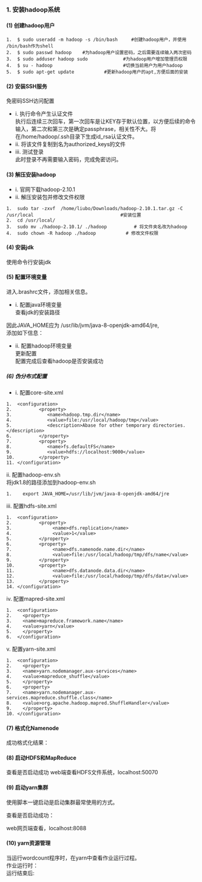 ### 1.	安装hadoop系统  
#### (1)	创建hadoop用户
```
1.	$ sudo useradd -m hadoop -s /bin/bash     #创建hadoop用户，并使用       /bin/bash作为shell
2.	$ sudo passwd hadoop    #为hadoop用户设置密码，之后需要连续输入两次密码
3.	$ sudo adduser hadoop sudo             #为hadoop用户增加管理员权限
4.	$ su - hadoop                          #切换当前用户为用户hadoop
5.	$ sudo apt-get update           #更新hadoop用户的apt,方便后面的安装
```
#### (2)	安装SSH服务  
免密码SSH访问配置  
* i.	执行命令产生认证文件  
执行后连续三次回车，第一次回车是让KEY存于默认位置，以方便后续的命令输入，第二次和第三次是确定passphrase，相关性不大。将在/home/hadoop/.ssh目录下生成id_rsa认证文件。  
* ii.	将该文件复制到名为authorized_keys的文件  
* iii.	测试登录  
		此时登录不再需要输入密码，完成免密访问。  
#### (3)	解压安装hadoop  
* i.	官网下载hadoop-2.10.1   
* ii.	解压安装包并修改文件权限    
```
1.	sudo tar -zxvf  /home/liubo/Downloads/hadoop-2.10.1.tar.gz -C /usr/local                                #安装位置
2.	cd /usr/local/
3.	sudo mv ./hadoop-2.10.1/ ./hadoop          # 将文件夹名改为hadoop
4.	sudo chown -R hadoop ./hadoop           # 修改文件权限
```
#### (4)	安装jdk  
使用命令行安装jdk

#### (5)	配置环境变量
进入.brashrc文件，添加相关信息。  
* i.	配置java环境变量  
查看jdk的安装路径  
 
因此JAVA_HOME应为 /usr/lib/jvm/java-8-openjdk-amd64/jre,  
添加如下信息：  
 
* ii.	配置hadoop环境变量  
    更新配置  
    配置完成后查看hadoop是否安装成功  
##### (6)	伪分布式配置  
* i.	配置core-site.xml
```
1.	<configuration>
2.	        <property>
3.	           <name>hadoop.tmp.dir</name>
4.	           <value>file:/usr/local/hadoop/tmp</value>
5.	           <description>Abase for other temporary directories.</description>
6.	        </property>
7.	        <property>
8.	           <name>fs.defaultFS</name>
9.	           <value>hdfs://localhost:9000</value>
10.	        </property>
11.	</configuration>
```
ii.	配置hadoop-env.sh  
  将jdk1.8的路径添加到hadoop-env.sh  
  ```
  1.	export JAVA_HOME=/usr/lib/jvm/java-8-openjdk-amd64/jre
  ```
iii.	配置hdfs-site.xml  
```
1.	<configuration>
2.	        <property>
3.	             <name>dfs.replication</name>
4.	             <value>1</value>
5.	        </property>
6.	        <property>
7.	             <name>dfs.namenode.name.dir</name>
8.	             <value>file:/usr/local/hadoop/tmp/dfs/name</value>
9.	        </property>
10.	        <property>
11.	             <name>dfs.datanode.data.dir</name>
12.	             <value>file:/usr/local/hadoop/tmp/dfs/data</value>
13.	        </property>
14.	</configuration>
```
iv.	配置mapred-site.xml  
```
1.	<configuration>
2.	  <property>
3.	  <name>mapreduce.framework.name</name>
4.	  <value>yarn</value>
5.	  </property>
6.	</configuration>
```
v.	配置yarn-site.xml  
```
1.	<configuration>
2.	  <property>
3.	  <name>yarn.nodemanager.aux-services</name>
4.	  <value>mapreduce_shuffle</value>
5.	  </property>
6.	  <property>
7.	  <name>yarn.nodemanager.aux-services.mapreduce.shuffle.class</name>
8.	  <value>org.apache.hadoop.mapred.ShuffleHandler</value>
9.	  </property>
10.	</configuration>
```
#### (7)	格式化Namenode   
成功格式化结果：
 
#### (8)	启动HDFS和MapReduce 
查看是否启动成功
web端查看HDFS文件系统，localhost:50070  
#### (9)	启动yarn集群  
使用脚本一键启动是启动集群最常使用的方式。  
 
查看是否启动成功：  
 
web网页端查看，localhost:8088  
#### (10)	yarn资源管理  
当运行wordcount程序时，在yarn中查看作业运行过程。  
作业运行时：  
		运行结束后:
 

